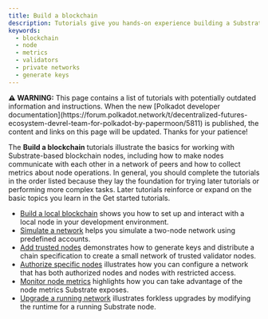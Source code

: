 ```yaml
---
title: Build a blockchain
description: Tutorials give you hands-on experience building a Substrate blockchain, adding features, submitting simple transactions, and observing node operations.
keywords:
  - blockchain
  - node
  - metrics
  - validators
  - private networks
  - generate keys
---
```


<div class="warning">
	<p>
	<strong>⚠️ WARNING:</strong> This page contains a list of tutorials with potentially outdated information 
  and instructions. When the new [Polkadot developer documentation](https://forum.polkadot.network/t/decentralized-futures-ecosystem-devrel-team-for-polkadot-by-papermoon/5811) is published, the content and 
  links on this page will be updated. Thanks for your patience!
	</p>
</div>

The **Build a blockchain** tutorials illustrate the basics for working with Substrate-based blockchain nodes, including how to make nodes communicate with each other in a network of peers and how to collect metrics about node operations.
In general, you should complete the tutorials in the order listed because they lay the foundation for trying later tutorials or performing more complex tasks.
Later tutorials reinforce or expand on the basic topics you learn in the Get started tutorials.

- [Build a local blockchain](/tutorials/build-a-blockchain/build-local-blockchain/) shows you how to set up and interact with a local node in your development environment.
- [Simulate a network](/tutorials/build-a-blockchain/simulate-network/) helps you simulate a two-node network using predefined accounts.
- [Add trusted nodes](/tutorials/build-a-blockchain/add-trusted-nodes/) demonstrates how to generate keys and distribute a chain specification to create a small network of trusted validator nodes.
- [Authorize specific nodes](/tutorials/build-a-blockchain/authorize-specific-nodes/) illustrates how you can configure a network that has both authorized nodes and nodes with restricted access.
- [Monitor node metrics](/tutorials/build-a-blockchain/monitor-node-metrics/) highlights how you can take advantage of the node metrics Substrate exposes.
- [Upgrade a running network](/tutorials/build-a-blockchain/upgrade-a-running-network) illustrates forkless upgrades by modifying the runtime for a running Substrate node.
